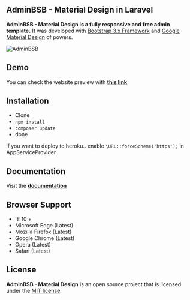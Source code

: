 AdminBSB - Material Design in Laravel
--------------------------------------

**AdminBSB - Material Design is a fully responsive and free admin template.** It was developed with [Bootstrap 3.x Framework](http://getbootstrap.com) and [Google Material Design](https://material.google.com) of powers.

![AdminBSB](https://raw.githubusercontent.com/gurayyarar/AdminBSBMaterialDesign/master/images/screenshot.png)

Demo
----------------
You can check the website preview with **[this link](https://adminbsblaravel.herokuapp.com/)**  

Installation
----------------
- Clone
- ```npm install ```
- ```composer update ```
- done

if you want to deploy to heroku.. enable ```\URL::forceScheme('https');``` in AppServiceProvider

Documentation
----------
Visit the **[documentation](https://gurayyarar.github.io/AdminBSBMaterialDesign/documentation/)**

Browser Support
----------
- IE 10 +
- Microsoft Edge (Latest)
- Mozilla Firefox (Latest)
- Google Chrome (Latest)
- Opera (Latest)
- Safari (Latest)

License
----------
**AdminBSB - Material Design** is an open source project that is licensed under the [MIT license](http://opensource.org/licenses/MIT).
